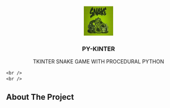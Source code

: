 

<br />
<p align="center">
  <a href="https://github.com/othneildrew/Best-README-Template">
    <img src="py.jpeg" alt="Logo" width="80" height="80">
  </a>

  <h3 align="center">PY-KINTER</h3>

  <p align="center">
   TKINTER SNAKE GAME WITH PROCEDURAL PYTHON
    <br />
    
    <br />
    <br />
  
  </p>
</p>






<!-- ABOUT THE PROJECT -->
## About The Project

